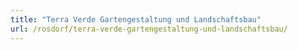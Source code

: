 ```yaml
---
title: "Terra Verde Gartengestaltung und Landschaftsbau"
url: /rosdorf/terra-verde-gartengestaltung-und-landschaftsbau/
---
```

